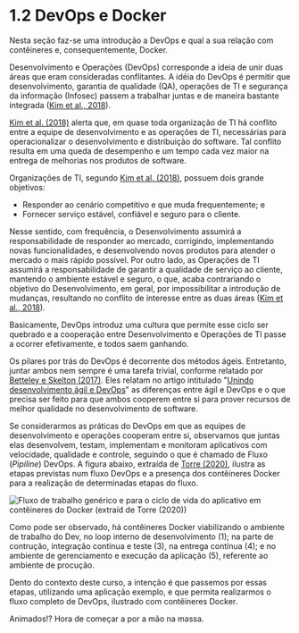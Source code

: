 # 1.2 DevOps e Docker

Nesta seção faz-se uma introdução a DevOps e qual a sua relação com contêineres e, consequentemente, Docker.

Desenvolvimento e Operações \(DevOps\) corresponde a ideia de unir duas áreas que eram consideradas conflitantes.  A idéia do DevOps é permitir que desenvolvimento, garantia de qualidade \(QA\), operações de TI e segurança da informação \(Infosec\) passem a trabalhar juntas e de maneira bastante integrada \([Kim et al., 2018](http://www.altabooks.com.br/produto/manual-de-devops-como-obter-agilidade-confiabilidade-e-seguranca-em-organizacoes-tecnologicas/)\).

[Kim et al. \(2018\)](http://www.altabooks.com.br/produto/manual-de-devops-como-obter-agilidade-confiabilidade-e-seguranca-em-organizacoes-tecnologicas/) alerta que, em quase toda organização de TI há conflito entre a equipe de desenvolvimento e as operações de TI, necessárias para operacionalizar o desenvolvimento e distribuição do software. Tal conflito resulta em uma queda de desempenho e um tempo cada vez maior na entrega de melhorias nos produtos de software.

Organizações de TI, segundo [Kim et al. \(2018\)](http://www.altabooks.com.br/produto/manual-de-devops-como-obter-agilidade-confiabilidade-e-seguranca-em-organizacoes-tecnologicas/), possuem dois grande objetivos:

* Responder ao cenário competitivo e que muda frequentemente; e
* Fornecer serviço estável, confiável e seguro para o cliente.

Nesse sentido, com frequência, o Desenvolvimento assumirá a responsabilidade de responder ao mercado, corrigindo, implementando novas funcionalidades, e desenvolvendo novos produtos para atender o mercado o mais rápido possível. Por outro lado, as Operações de TI assumirá a responsabilidade de garantir a qualidade de serviço ao cliente, mantendo o ambiente estável e seguro, o que, acaba contrariando o objetivo do Desenvolvimento, em geral, por impossibilitar a introdução de mudanças, resultando no conflito de interesse entre as duas áreas \([Kim et al., 2018](http://www.altabooks.com.br/produto/manual-de-devops-como-obter-agilidade-confiabilidade-e-seguranca-em-organizacoes-tecnologicas/)\).

Basicamente, DevOps introduz uma cultura que permite esse ciclo ser quebrado e a cooperação entre Desenvolvimento e Operações de TI passe a ocorrer efetivamente, e todos saem ganhando.

Os pilares por trás do DevOps é decorrente dos métodos ágeis. Entretanto, juntar ambos nem sempre é uma tarefa trivial, conforme relatado por [Betteley e Skelton \(2017\)](https://www.infoq.com/br/articles/merging-devops-agile/). Eles relatam no artigo intitulado "[Unindo desenvolvimento ágil e DevOps](https://www.infoq.com/br/articles/merging-devops-agile/)" as diferenças entre ágil e DevOps e o que precisa ser feito para que ambos cooperem entre si para prover recursos de melhor qualidade no desenvolvimento de software. 

Se considerarmos as práticas do DevOps em que as equipes de desenvolvimento e operações cooperam entre si, observamos que juntas elas desenvolvem, testam, implementam e monitoram aplicativos com velocidade, qualidade e controle, seguindo o que é chamado de Fluxo \(_Pipiline_\) DevOps. A figura abaixo, extraída de [Torre \(2020\)](https://docs.microsoft.com/pt-br/dotnet/architecture/containerized-lifecycle/), ilustra as etapas previstas num fluxo DevOps e a presença dos contêineres Docker para a realização de determinadas etapas do fluxo.

![Fluxo de trabalho gen&#xE9;rico e para o ciclo de vida do aplicativo em cont&#xEA;ineres do Docker \(extra&#xED;d de Torre \(2020\)\)](https://docs.microsoft.com/pt-br/dotnet/architecture/containerized-lifecycle/docker-application-lifecycle/media/containers-foundation-for-devops-collaboration/generic-end-to-enddpcker-app-life-cycle.png)

Como pode ser observado, há contêineres Docker viabilizando o ambiente de trabalho do Dev, no loop interno de desenvolvimento \(1\); na parte de contrução, integração contínua e teste \(3\), na entrega contínua \(4\); e no ambiente de gerenciamento e execução da aplicação \(5\), referente ao ambiente de procução.

Dento do contexto deste curso, a intenção é que passemos por essas etapas, utilizando uma aplicação exemplo, e que permita realizarmos o fluxo completo de DevOps, ilustrado com contêineres Docker. 

Animados!? Hora de começar a por a mão na massa.











